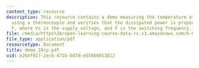 ```yaml
---
content_type: resource
description: This resource contains a demo measuring the temperature of a CMOS inverter
  using a thermocouple and verifies that the dissipated power is proportional to Vs2
  F, where Vs is the supply voltage, and F is the switching frequency.
file: /media/https%3A/open-learning-course-data-rc.s3.amazonaws.com/6-002-circuits-and-electronics-spring-2007/e264f9172ec6471b0d7de55866653812_demo_18rp.pdf
file_type: application/pdf
resourcetype: Document
title: demo_18rp.pdf
uid: e264f917-2ec6-471b-0d7d-e55866653812
---
```

